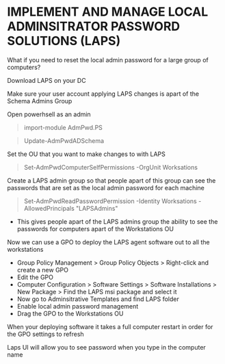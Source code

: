 # IMPLEMENT AND MANAGE LOCAL ADMINSITRATOR PASSWORD SOLUTIONS (LAPS)

What if you need to reset the local admin password for a large group of computers?

Download LAPS on your DC

Make sure your user account applying LAPS changes is apart of the Schema Admins Group

Open powerhsell as an admin

> import-module AdmPwd.PS

>Update-AdmPwdADSchema

Set the OU that you want to make changes to with LAPS
>Set-AdmPwdComputerSelfPermissions -OrgUnit Worksations

Create a LAPS admin group so that people apart of this group can see the passwords that are set as the local admin password for each machine

>Set-AdmPwdReadPasswordPermission -Identity Worksations -AllowedPrincipals "LAPSAdmins"
- This gives people apart of the LAPS admins group the ability to see the passwords for computers apart of the Workstations OU

Now we can use a GPO to deploy the LAPS agent software out to all the workstations

- Group Policy Management > Group Policy Objects > Right-click and create a new GPO
- Edit the GPO
- Computer Configuration > Software Settings > Software Installations > New Package > Find the LAPS msi package and select it
- Now go to Adminsitrative Templates and find LAPS folder
- Enable local admin password management
- Drag the GPO to the Workstations OU

When your deploying software it takes a full computer restart in order for the GPO settings to refresh

Laps UI will allow you to see password when you type in the computer name



